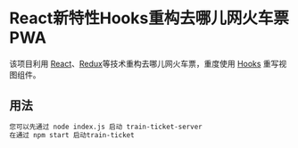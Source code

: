# React新特性Hooks重构去哪儿网火车票PWA

该项目利用 [React](https://reactjs.org)、[Redux](https://redux.js.org/)等技术重构去哪儿网火车票，重度使用 [Hooks](https://reactjs.org/docs/hooks-intro.html) 重写视图组件。

## 用法

```sh
您可以先通过 node index.js 启动 train-ticket-server
在通过 npm start 启动train-ticket
```